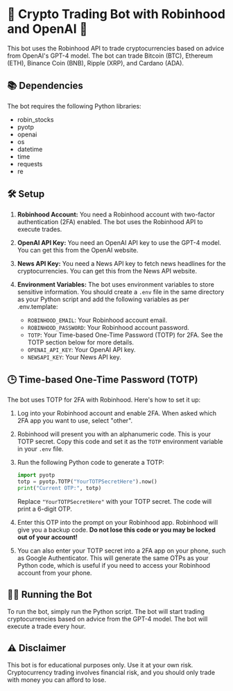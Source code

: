 # 🚀 Crypto Trading Bot with Robinhood and OpenAI 🤖

This bot uses the Robinhood API to trade cryptocurrencies based on advice from OpenAI's GPT-4 model. The bot can trade Bitcoin (BTC), Ethereum (ETH), Binance Coin (BNB), Ripple (XRP), and Cardano (ADA).

## 📚 Dependencies

The bot requires the following Python libraries:

- robin_stocks
- pyotp
- openai
- os
- datetime
- time
- requests
- re

## 🛠 Setup

1. **Robinhood Account:** You need a Robinhood account with two-factor authentication (2FA) enabled. The bot uses the Robinhood API to execute trades.

2. **OpenAI API Key:** You need an OpenAI API key to use the GPT-4 model. You can get this from the OpenAI website.

3. **News API Key:** You need a News API key to fetch news headlines for the cryptocurrencies. You can get this from the News API website.

4. **Environment Variables:** The bot uses environment variables to store sensitive information. You should create a `.env` file in the same directory as your Python script and add the following variables as per .env.template:

    - `ROBINHOOD_EMAIL`: Your Robinhood account email.
    - `ROBINHOOD_PASSWORD`: Your Robinhood account password.
    - `TOTP`: Your Time-based One-Time Password (TOTP) for 2FA. See the TOTP section below for more details.
    - `OPENAI_API_KEY`: Your OpenAI API key.
    - `NEWSAPI_KEY`: Your News API key.

## 🕒 Time-based One-Time Password (TOTP)

The bot uses TOTP for 2FA with Robinhood. Here's how to set it up:

1. Log into your Robinhood account and enable 2FA. When asked which 2FA app you want to use, select "other".

2. Robinhood will present you with an alphanumeric code. This is your TOTP secret. Copy this code and set it as the `TOTP` environment variable in your `.env` file.

3. Run the following Python code to generate a TOTP:

    ```python
    import pyotp
    totp = pyotp.TOTP("YourTOTPSecretHere").now()
    print("Current OTP:", totp)
    ```

    Replace `"YourTOTPSecretHere"` with your TOTP secret. The code will print a 6-digit OTP.

4. Enter this OTP into the prompt on your Robinhood app. Robinhood will give you a backup code. **Do not lose this code or you may be locked out of your account!**

5. You can also enter your TOTP secret into a 2FA app on your phone, such as Google Authenticator. This will generate the same OTPs as your Python code, which is useful if you need to access your Robinhood account from your phone.

## 🏃‍♀️ Running the Bot

To run the bot, simply run the Python script. The bot will start trading cryptocurrencies based on advice from the GPT-4 model. The bot will execute a trade every hour.

## ⚠️ Disclaimer

This bot is for educational purposes only. Use it at your own risk. Cryptocurrency trading involves financial risk, and you should only trade with money you can afford to lose.
